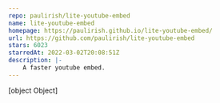 ```yaml
---
repo: paulirish/lite-youtube-embed
name: lite-youtube-embed
homepage: https://paulirish.github.io/lite-youtube-embed/
url: https://github.com/paulirish/lite-youtube-embed
stars: 6023
starredAt: 2022-03-02T20:08:51Z
description: |-
    A faster youtube embed.
---
```


[object Object]
